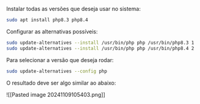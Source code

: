 
Instalar todas as versões que deseja usar no sistema:

```bash
sudo apt install php8.3 php8.4
```


Configurar as alternativas possíveis:

```bash
sudo update-alternatives --install /usr/bin/php php /usr/bin/php8.3 1
sudo update-alternatives --install /usr/bin/php php /usr/bin/php8.4 2
```


Para selecionar a versão que deseja rodar:

```bash
sudo update-alternatives --config php
```

O resultado deve ser algo similar ao abaixo:

![[Pasted image 20241109105403.png]]